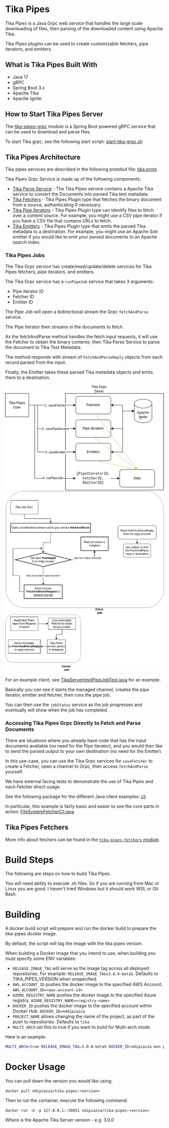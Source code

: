 # Tika Pipes

Tika Pipes is a Java Grpc web service that handles the large scale downloading of files, 
then parsing of the downloaded content using Apache Tika.

Tika Pipes plugins can be used to create customizable fetchers, pipe iterators, and emitters.

## What is Tika Pipes Built With
* Java 17
* gRPC
* Spring Boot 3.x
* Apache Tika
* Apache Ignite

## How to Start Tika Pipes Server

The [tika-pipes-grpc](tika-pipes-grpc) module is a Spring Boot powered gRPC service that can be used to download and parse files.

To start Tika grpc, see the following start script: [start-tika-grpc.sh](tika-pipes-grpc%2Fdocker-build%2Fstart-tika-grpc.sh)

## Tika Pipes Architecture

Tika pipes services are described in the following protobuf file: [tika.proto](tika-pipes-proto%2Fsrc%2Fmain%2Fproto%2Ftika.proto)

Tika Pipes Grpc Service is made up of the following components:

* [Tika Parse Service](tika-pipes-core%2Fsrc%2Fmain%2Fjava%2Forg%2Fapache%2Ftika%2Fpipes%2Fcore%2Fparser%2FParseService.java) - The Tika Pipes service contains a Apache Tika service to convert the Documents into parsed Tika text metadata.
* [Tika Fetchers](tika-pipes-fetchers%2Ftika-fetchers-core%2Fsrc%2Fmain%2Fjava%2Forg%2Fapache%2Ftika%2Fpipes%2Ffetchers%2Fcore%2FFetcher.java) - Tika Pipes Plugin type that fetches the binary document from a source, authenticating if necessary. 
* [Tika Pipe Iterators](tika-pipes-pipe-iterators%2Ftika-pipe-iterators-core%2Fsrc%2Fmain%2Fjava%2Forg%2Fapache%2Ftika%2Fpipes%2Fcore%2Fiterators%2FPipeIterator.java) - Tika Pipes Plugin type can identify files to fetch over a content source. For example, you might use 
a CSV pipe iterator if you have a CSV file that contains URLs to fetch.
* [Tika Emitters](tika-pipes-emitters%2Ftika-emitters-core%2Fsrc%2Fmain%2Fjava%2Forg%2Fapache%2Ftika%2Fpipes%2Fcore%2Femitter%2FEmitter.java) - Tika Pipes Plugin type that emits the parsed Tika metadata to a destination. For example, you 
might use an Apache Solr emitter if you would like to emit your parsed documents to an Apache search index.

### Tika Pipes Jobs

The Tika Grpc service has create/read/update/delete services for Tika Pipes fetchers, pipe iterators, and emitters.

The Tika Grpc service has a `runPipeJob` service that takes 3 arguments:
* Pipe iterator ID
* Fetcher ID
* Emitter ID

The Pipe Job will open a bidirectional stream the Grpc `fetchAndParse` service. 

The Pipe Iterator then streams in the documents to fetch.

As the fetchAndParse method handles the fetch input requests, it will use the Fetcher to obtain the binary contents, 
then Tika Parse Service to parse the document to Tika Text Metadata. 

The method responds with stream of `FetchAndParseReply` objects from each record parsed from the input.

Finally, the Emitter takes these parsed Tika metadata objects and emits them to a destination.

![tika-pipes-jobs.drawio.png](readme-files%2Ftika-pipes-jobs.drawio.png)
![tika-pipes-jobs-inner.drawio.png](readme-files%2Ftika-pipes-jobs-inner.drawio.png)

For an example client, see [TikaServerImplPipeJobTest.java](tika-pipes-grpc%2Fsrc%2Ftest%2Fjava%2Forg%2Fapache%2Ftika%2Fpipes%2Fgrpc%2FTikaServerImplPipeJobTest.java) for an example.

Basically you can see it starts the managed channel, creates the pipe iterator, emitter and fetcher, then runs the pipe job.

You can then use the `jobStatus` service as the job progresses and eventually will show when the job has completed.

### Accessing Tika Pipes Grpc Directly to Fetch and Parse Documents

There are situations where you already have code that has the input documents available (no need for the Pipe Iterator),
and you would then like to send the parsed output to your own destination (no need for the Emitter).

In this use-case, you can use the Tika Grpc services for `saveFetcher` to create a Fetcher, 
open a channel to Grpc, then access `fetchAndParse` yourself.

We have external facing tests to demonstrate the use of Tika Pipes and each Fetcher direct usage.

See the following package for the different Java client examples: [cli](tika-pipes-cli%2Fsrc%2Fmain%2Fjava%2Forg%2Fapache%2Ftika%2Fpipes%2Fcli)

In particular, this example is fairly basic and easier to see the core parts in action: [FileSystemFetcherCli.java](tika-pipes-cli%2Fsrc%2Fmain%2Fjava%2Forg%2Fapache%2Ftika%2Fpipes%2Fcli%2Ffilesystem%2FFileSystemFetcherCli.java)

## Tika Pipes Fetchers

More info about fetchers can be found in the [`tika-pipes-fetchers` module](tika-pipes-fetchers).

# Build Steps

The following are steps on how to build Tika Pipes.

You will need ability to execute .sh files. So if you are running from Mac or Linux you are good. I haven't tried Windows but
it should work WSL or Git Bash.

# Building

A docker build script will prepare and run the docker build to prepare the tika-pipes docker image.

By default, the script will tag the image with the tika pipes version.

When building a Docker image that you intend to use, when building you must specify some ENV variables:

* `RELEASE_IMAGE_TAG` will serve as the image tag across all deployed repositories. For example: `RELEASE_IMAGE_TAG=3.0.0-beta5`. Defaults to TIKA_PIPES_VERSION when unspecified.
* `AWS_ACCOUNT_ID` pushes the docker image to the specified AWS Account. `AWS_ACCOUNT_ID=<aws-account-id>`
* `AZURE_REGISTRY_NAME` pushes the docker image to the specified Azure registry. `AZURE_REGISTRY_NAME=<registry-name>`
* `DOCKER_ID` pushes the docker image to the specified account within Docker Hub. `DOCKER_ID=nddipiazza`
* `PROJECT_NAME` allows changing the name of the project, as part of the push to repositories. Defaults to `tika`
* `MULTI_ARCH` set this to true if you want to build for Multi-arch mode.

Here is an example:

```bash
MULTI_ARCH=true RELEASE_IMAGE_TAG=3.0.0-beta5 DOCKER_ID=ndipiazza mvn package
```

# Docker Usage
You can pull down the version you would like using:

`docker pull ndipiazza/tika-pipes:<version>`

Then to run the container, execute the following command:

`docker run -d -p 127.0.0.1::50051 ndipiazza/tika-pipes:<version>`

Where <version> is the Apache Tika Server version - e.g. 3.0.0

